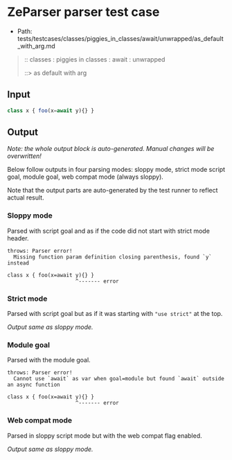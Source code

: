 # ZeParser parser test case

- Path: tests/testcases/classes/piggies_in_classes/await/unwrapped/as_default_with_arg.md

> :: classes : piggies in classes : await : unwrapped
>
> ::> as default with arg

## Input

`````js
class x { foo(x=await y){} }
`````

## Output

_Note: the whole output block is auto-generated. Manual changes will be overwritten!_

Below follow outputs in four parsing modes: sloppy mode, strict mode script goal, module goal, web compat mode (always sloppy).

Note that the output parts are auto-generated by the test runner to reflect actual result.

### Sloppy mode

Parsed with script goal and as if the code did not start with strict mode header.

`````
throws: Parser error!
  Missing function param definition closing parenthesis, found `y` instead

class x { foo(x=await y){} }
                      ^------- error
`````

### Strict mode

Parsed with script goal but as if it was starting with `"use strict"` at the top.

_Output same as sloppy mode._

### Module goal

Parsed with the module goal.

`````
throws: Parser error!
  Cannot use `await` as var when goal=module but found `await` outside an async function

class x { foo(x=await y){} }
                      ^------- error
`````


### Web compat mode

Parsed in sloppy script mode but with the web compat flag enabled.

_Output same as sloppy mode._
